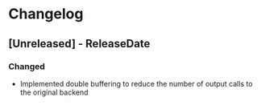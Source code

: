 # Changelog

## [Unreleased] - ReleaseDate
### Changed

- Implemented double buffering to reduce the number of output calls to the original backend
